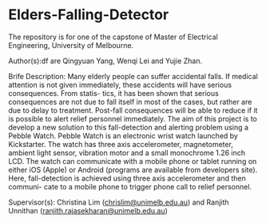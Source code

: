 # Elders-Falling-Detector
The repository is for one of the capstone of Master of Electrical Engineering, University of Melbourne.

Author(s):df
are Qingyuan Yang, Wenqi Lei and Yujie Zhan.

Brife Description: 
Many elderly people can suffer accidental falls. If medical attention is not given immediately, these accidents will have serious consequences. From statis- tics, it has been shown that serious consequences are not due to fall itself in most of the cases, but rather are due to delay to treatment. Post-fall consequences will be able to reduce if it is possible to alert relief personnel immediately. The aim of this project is to develop a new solution to this fall-detection and alerting problem using a Pebble Watch. Pebble Watch is an electronic wrist watch launched by Kickstarter. The watch has three axis accelerometer, magnetometer, ambient light sensor, vibration motor and a small monochrome 1.26 inch LCD. The watch can communicate with a mobile phone or tablet running on either iOS (Apple) or Android (programs are available from developers site). Here, fall-detection is achieved using three axis accelerometer and then communi- cate to a mobile phone to trigger phone call to relief personnel. 

Supervisor(s): 
Christina Lim (chrislim@unimelb.edu.au) and Ranjith Unnithan (ranjith.rajasekharan@unimelb.edu.au) 

